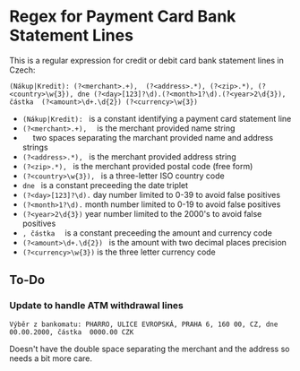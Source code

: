 # Regex for Payment Card Bank Statement Lines

This is a regular expression for credit or debit card bank statement lines in
Czech:

```regex
(Nákup|Kredit): (?<merchant>.+),  (?<address>.*), (?<zip>.*), (?<country>\w{3}), dne (?<day>[123]?\d).(?<month>1?\d).(?<year>2\d{3}), částka  (?<amount>\d+.\d{2}) (?<currency>\w{3})
```

- `(Nákup|Kredit): ` is a constant identifying a payment card statement line
- `(?<merchant>.+),  ` is the merchant provided name string
- `  ` two spaces separating the marchant provided name and address strings
- `(?<address>.*), ` is the merchant provided address string
- `(?<zip>.*), ` is the merchant provided postal code (free form)
- `(?<country>\w{3}), ` is a three-letter ISO country code
- `dne ` is a constant preceeding the date triplet
- `(?<day>[123]?\d).` day number limited to 0-39 to avoid false positives
- `(?<month>1?\d).` month number limited to 0-19 to avoid false positives
- `(?<year>2\d{3})` year number limited to the 2000's to avoid false positives
- `, částka  ` is a constant preceeding the amount and currency code
- `(?<amount>\d+.\d{2}) ` is the amount with two decimal places precision
- `(?<currency>\w{3})` is the three letter currency code

## To-Do

### Update to handle ATM withdrawal lines

`Výběr z bankomatu: PHARRO, ULICE EVROPSKÁ, PRAHA 6, 160 00, CZ, dne 00.00.2000, částka  0000.00 CZK`

Doesn't have the double space separating the merchant and the address so needs a bit more care.

